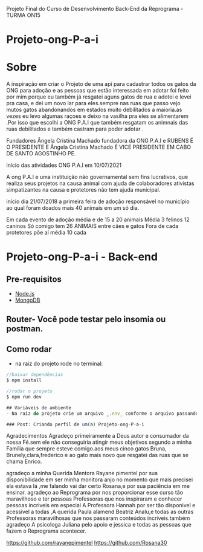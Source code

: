 Projeto Final do Curso de Desenvolvimento Back-End da Reprograma - TURMA ON15





# Projeto-ong-P-a-i

# Sobre
A inspiração em criar o Projeto de  uma api para cadastrar todos os gatos da ONG  para adoção e as  pessoas que estão interessada em adotar foi feito  por mim porque  eu também já resgatei aguns gatos  de rua e adotei e levei  pra casa, e dei um novo lar para eles.sempre nas ruas que passo  vejo mutos gatos abandonandos em estados muito debilitados a maioria.as vezes eu levo algumas raçoes e deixo na vasilha pra eles se alimentarem .Por isso que escolhi a ONG P.A.I que também resgatam os animnais das ruas debilitados e também castram para poder adotar .

Fundadores Ângela Cristina Machado fundadora da ONG P.A.I e RUBENS É O PRESIDENTE E Ângela Cristina Machado É  VICE PRESIDENTE EM CABO DE SANTO AGOSTINHO PE.

início das atividades ONG P.A.I em 10/07/2021 

A ong P.A.I e uma instituição não governamental sem fins lucrativos, que realiza seus projetos na causa animal com ajuda de colaboradores ativistas simpatizantes na causa e protetores não tem ajuda municipal.

início dia 21/07/2018 a primeira feira de adoção responsável  no município ao qual foram doados mais 40 animais em  um só dia.


Em cada evento de adoção média e de 15 a 20 animais
Média 3 felinos 12 caninos
Só comigo tem 26 ANIMAIS entre cães e gatos
Fora de cada protetores põe aí média 10 cada

# Projeto-ong-P-a-i - Back-end

## Pre-requisitos
- [Node.js](https://nodejs.org/en/)
- [MongoDB](https://www.mongodb.com/pt-br)

## Router- Você pode testar pelo insomia ou postman.

## Como rodar
- na raiz do projeto rode no terminal:

```javascript
//baixar dependências
$ npm install

//rodar o projeto
$ npm run dev

## Variáveis de ambiente
- Na raiz do projeto crie um arquivo _.env_ conforme o arquivo passando a url do seu banco local.

### Post: Criando perfil de um(a) Projeto-ong-P-a-i

```





Agradecimentos
Agradeço primeiramente a Deus autor e consumador da nossa Fé.sem ele não conseguiria atingir meus objetivos segundo a minha Família que sempre esteve comigo.aos meus cinco gatos Bruna, Brunely,clara,frederico e ao gato mais novo que resgatei das ruas que se chama   Enrico.

agradeço a minha Querida Mentora Rayane pimentel por sua disponibilidade  em ser minha monitora anjo no momento que mais precisei
ela estava lá ,me falando vai dar certo  Rosana,e por sua paciência em me ensinar.
agradeço ao Reprograma por nos proporcionar esse curso tão maravilhoso e ter pessoas  Professoras que nos inspiraram e conhecer pessoas íncriveis em especial A Professora Hannah por ser tão disponivel e acessivel a todas ,A querida Paula alamend Beatriz Analu,e todas as outras Professoras maravilhosas que nos passaram conteúdos íncriveis.também agradeço A psicologa Juliana pelo apoio e  jessica e todas as pessoas que fazem o Reprograma acontecer.

https://github.com/rayanepimentel
https://github.com/Rosana30

